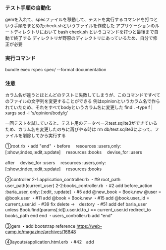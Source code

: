 

### テスト手順の自動化
gemを入れて、specファイルを移動して、テストを実行するコマンドを打つという手順をまとめたcheck.shというファイルを作成した
アプリケーションのルートディレクトリにおいて
bash check.sh
というコマンドを打つと最後まで自動で終了する
ディレクトリが野原のディレクトリにあっているため、自分で修正が必要

### 実行コマンド
bundle exec rspec spec/ --format documentation

### 注意
カラム名が違うとほとんどのテストに失敗してしまうが、このコマンドですべてのファイルの文字列を変更することができる
例はopinionというカラム名で作られていたため、それをすべてbodyというカラム名に変更した
find . -type f | xargs sed -i 's/opinion/body/g'

一回テストを試していると、テスト用のデータベースtest.sqlite3ができているため、カラム名を変更したのちに再びやる時は
rm db/test.sqlite3によって、ファイルを削除してから実行する


①root.rb
・add "end"
・before
　resources :users,only: [:show,:index,:edit,:update]
　resources :books
　devise_for :users

  after
　devise_for :users
　resources :users,only: [:show,:index,:edit,:update]
　resources :books


②controller
2-1:application_controller.rb
・#9 root_path
     user_path(current_user)
2-2:books_controller.rb
・#2 add
  before_action :baria_user, only: [:edit, :update]
・#5 add
  @new_book = Book.new
  @user = @book.user
・#11 add
  @book = Book.new
・#15 add
  @book.user_id = current_user.id
・#39 fix delete →　destory
・#51 add
  def baria_user
	unless Book.find(params[:id]).user.id.to_i == current_user.id
		redirect_to books_path
	end
 end
・users_controller.rb
add "end"

③gem
・add bootstrap reference https://web-camp.io/magazine/archives/16848

④layouts/application.html.erb
・#42　add
<!--       <p class="alert"><%= alert %></p>
    </div>
    <main>
      <div class="container">
        <%= yield %>
      </div>
    </main> -->